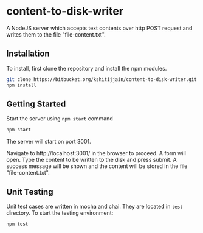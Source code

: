 # content-to-disk-writer #
A NodeJS server which accepts text contents over http POST request and writes them to the file "file-content.txt".


## Installation ##
To install, first clone the repository and install the npm modules.
```bash
git clone https://bitbucket.org/kshitijjain/content-to-disk-writer.git
npm install
```

## Getting Started ##
Start the server using `npm start` command
```bash
npm start
```
The server will start on port 3001.  
  
Navigate to http://localhost:3001/ in the browser to proceed. A form will open. Type the content to be written to the disk and press submit. A success message will be shown and the content will be stored in the file "file-content.txt".

## Unit Testing ##
Unit test cases are written in mocha and chai. They are located in `test` directory.
To start the testing environment:
```bash
npm test
```

